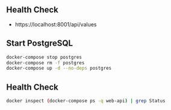 ## Health Check

- https://localhost:8001/api/values

## Start PostgreSQL

```bash
docker-compose stop postgres
docker-compose rm -f postgres
docker-compose up -d --no-deps postgres
```

## Health Check

```bash
docker inspect (docker-compose ps -q web-api) | grep Status
```